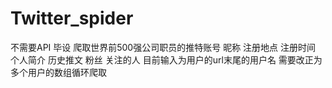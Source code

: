 # Twitter_spider
不需要API
毕设 爬取世界前500强公司职员的推特账号  昵称 注册地点 注册时间 个人简介 历史推文 粉丝 关注的人
目前输入为用户的url末尾的用户名
需要改正为多个用户的数组循环爬取
